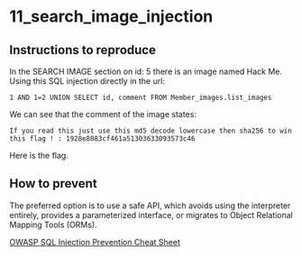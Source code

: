 # 11_search_image_injection

## Instructions to reproduce

In the SEARCH IMAGE section on id: 5 there is an image named Hack Me. Using this SQL injection directly in the url:

```
1 AND 1=2 UNION SELECT id, comment FROM Member_images.list_images
```

We can see that the comment of the image states:

`If you read this just use this md5 decode lowercase then sha256 to win this flag ! : 1928e8083cf461a51303633093573c46`

Here is the flag.

## How to prevent

The preferred option is to use a safe API, which avoids using the interpreter entirely, provides a parameterized interface, or migrates to Object Relational Mapping Tools (ORMs).

[OWASP SQL Injection Prevention Cheat Sheet](https://cheatsheetseries.owasp.org/cheatsheets/SQL_Injection_Prevention_Cheat_Sheet.html)

